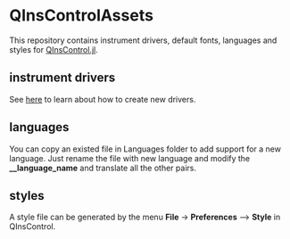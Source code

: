 # QInsControlAssets

This repository contains instrument drivers, default fonts, languages and styles for [QInsControl.jl](https://github.com/FaresX/QInsControl.jl). 

## instrument drivers

See [here](https://faresx.github.io/QInsControl.jl/dev/New%20Instrument/) to learn about how to create new drivers.

## languages

You can copy an existed file in Languages folder to add support for a new language. Just rename the file with new language and modify the **__language_name** and translate all the other pairs.

## styles
A style file can be generated by the menu **File** -> **Preferences** --> **Style** in QInsControl.
